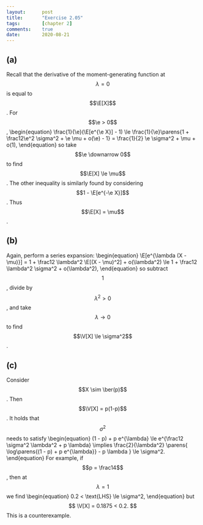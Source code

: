 ```yaml
---
layout:      post
title:       "Exercise 2.05"
tags:        [chapter 2]
comments:    true
date:        2020-08-21
---
```


## (a)

Recall that the derivative of the moment-generating function at $$\lambda = 0$$ is equal to $$\E[X]$$.
For $$\e > 0$$,
\begin{equation}
    \frac{1}{\e}(\E[e^{\e X}] - 1)
    \le \frac{1}{\e}\parens{1 + \frac12\e^2 \sigma^2 + \e \mu + o(\e) - 1}
    = \frac{1}{2} \e \sigma^2 + \mu + o(1),
\end{equation}
so take $$\e \downarrow 0$$ to find $$\E[X] \le \mu$$.
The other inequality is similarly found by considering $$1 - \E[e^{-\e X}]$$.
Thus $$\E[X] = \mu$$.

## (b)

Again, perform a series expansion:
\begin{equation}
    \E[e^{\lambda (X - \mu)}]
    = 1 + \frac12 \lambda^2 \E[(X - \mu)^2] + o(\lambda^2)
    \le 1 + \frac12 \lambda^2 \sigma^2 + o(\lambda^2),
\end{equation}
so subtract $$1$$, divide by $$\lambda^2 > 0$$, and take $$\lambda \to 0$$ to find $$\V[X] \le \sigma^2$$.

## (c)

Consider $$X \sim \ber(p)$$.
Then $$\V[X] = p(1-p)$$.
It holds that $$\sigma^2$$ needs to satisfy
\begin{equation}
    (1 - p) + p e^{\lambda} \le e^{\frac12 \sigma^2 \lambda^2 + p \lambda}
    \implies
    \frac{2}{\lambda^2} \parens{
        \log\parens{(1 - p) + p e^{\lambda}}
        - p \lambda
    }
    \le \sigma^2.
\end{equation}
For example, if $$p = \frac14$$, then at $$\lambda = 1$$ we find
\begin{equation}
    0.2 < \text{LHS} \le \sigma^2,
\end{equation}
but
$$
    \V[X] = 0.1875 < 0.2.
$$
This is a counterexample.

